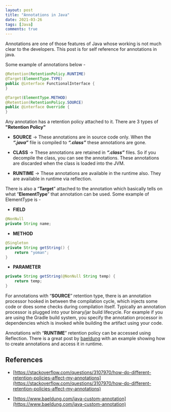 ```yaml
---
layout: post
title: "Annotations in Java"
date: 2021-03-26
tags: [Java]
comments: true
---
```


Annotations are one of those features of Java whose working is not much clear to the developers. This post is for self reference for annotations in java.

Some example of annotations below - 

```java
@Retention(RetentionPolicy.RUNTIME)
@Target(ElementType.TYPE)
public @interface FunctionalInterface {
}
```

```java
@Target(ElementType.METHOD)
@Retention(RetentionPolicy.SOURCE)
public @interface Override {
}
```

Any annotation has a retention policy attached to it. There are 3 types of **"Retention Policy"**

- **SOURCE** -> These annotations are in source code only. When the ***“.java”*** file is compiled to ***“.class”*** these annotations are gone.

- **CLASS** -> These annotations are retained in ***“.class”*** files. So if you decompile the class, you can see the annotations. These annotations are discarded when the class is loaded into the JVM.

- **RUNTIME** -> These annotations are available in the runtime also. They are available in runtime via reflection.

There is also a “**Target**” attached to the annotation which basically tells on what “**ElementType**” that annotation can be used. Some example of ElementType is -

-   **FIELD**  
```java      
@NonNull  
private String name;  
```
      
    
-   **METHOD**  
```java
@Singleton  
private String getString() { 
    return "yoman"; 
}  
```
    
-   **PARAMETER**  
```java
private String getString(@NonNull String temp) {
    return temp; 
}
```

For annotations with “**SOURCE**” retention type, there is an annotation processor hooked in between the compilation cycle, which injects some code or does some checks during compilation itself. Typically an annotation processor is plugged into your binary/jar build lifecycle. For example if you are using the Gradle build system, you specify the annotation processor in dependencies which is invoked while building the artifact using your code.

  

Annotations with “**RUNTIME**” retention policy can be accessed using Reflection. There is a great post by [baeldung](https://www.baeldung.com/java-custom-annotation) with an example showing how to create annotations and access it in runtime.  
 
## References

-   [https://stackoverflow.com/questions/3107970/how-do-different-retention-policies-affect-my-annotations](https://stackoverflow.com/questions/3107970/how-do-different-retention-policies-affect-my-annotations)
    
-   [https://www.baeldung.com/java-custom-annotation](https://www.baeldung.com/java-custom-annotation)